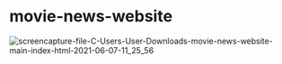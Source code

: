 # movie-news-website
![screencapture-file-C-Users-User-Downloads-movie-news-website-main-index-html-2021-06-07-11_25_56](https://user-images.githubusercontent.com/64583663/120963355-3e039f00-c783-11eb-85ce-1ef430e357b5.png)
